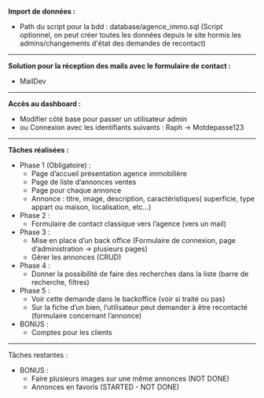 **Import de données :**
  - Path du script pour la bdd : database/agence_immo.sql (Script optionnel, on peut créer toutes les données depuis le site hormis les admins/changements d'état des demandes de recontact)

-------------------------------------------------------------------------

**Solution pour la réception des mails avec le formulaire de contact :**
  - MailDev

-------------------------------------------------------------------------

**Accès au dashboard :**
  - Modifier côté base pour passer un utilisateur admin
  - ou Connexion avec les identifiants suivants : Raph -> Motdepasse123

-------------------------------------------------------------------------

**Tâches réalisées :**
  - Phase 1 (Obligatoire) :
    - Page d’accueil présentation agence immobilière
    - Page de liste d’annonces ventes
    - Page pour chaque annonce
    - Annonce : titre, image, description, caractéristiques( superficie, type appart ou maison, localisation, etc…)
  - Phase 2 :
    - Formulaire de contact classique vers l’agence (vers un mail)
  - Phase 3 : 
    - Mise en place d’un back office (Formulaire de connexion, page d’administration -> plusieurs pages)
    - Gérer les annonces (CRUD)
  - Phase 4 : 
    - Donner la possibilité de faire des recherches dans la liste (barre de recherche, filtres)
  - Phase 5 : 
    - Voir cette demande dans le backoffice (voir si traité ou pas)
    - Sur la fiche d’un bien, l’utilisateur peut demander à être recontacté (formulaire concernant l’annonce)
  - BONUS :
    - Comptes pour les clients
    
-------------------------------------------------------------------------

Tâches restantes :
  - BONUS :
    - Faire plusieurs images sur une même annonces (NOT DONE)
    - Annonces en favoris (STARTED - NOT DONE)
